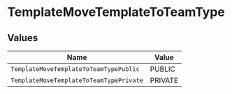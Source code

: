 # TemplateMoveTemplateToTeamType


## Values

| Name                                    | Value                                   |
| --------------------------------------- | --------------------------------------- |
| `TemplateMoveTemplateToTeamTypePublic`  | PUBLIC                                  |
| `TemplateMoveTemplateToTeamTypePrivate` | PRIVATE                                 |